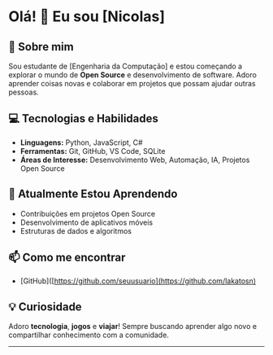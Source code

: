 # Olá! 👋 Eu sou [Nicolas]

## 🚀 Sobre mim
Sou estudante de [Engenharia da Computação] e estou começando a explorar o mundo de **Open Source** e desenvolvimento de software. Adoro aprender coisas novas e colaborar em projetos que possam ajudar outras pessoas.

## 💻 Tecnologias e Habilidades
- **Linguagens:** Python, JavaScript, C#  
- **Ferramentas:** Git, GitHub, VS Code, SQLite  
- **Áreas de Interesse:** Desenvolvimento Web, Automação, IA, Projetos Open Source  

## 🌱 Atualmente Estou Aprendendo
- Contribuições em projetos Open Source  
- Desenvolvimento de aplicativos móveis  
- Estruturas de dados e algoritmos  

## 📫 Como me encontrar
- [GitHub]([https://github.com/seuusuario](https://github.com/lakatosn)

## 💡 Curiosidade
Adoro **tecnologia**, **jogos** e **viajar**! Sempre buscando aprender algo novo e compartilhar conhecimento com a comunidade.

---

